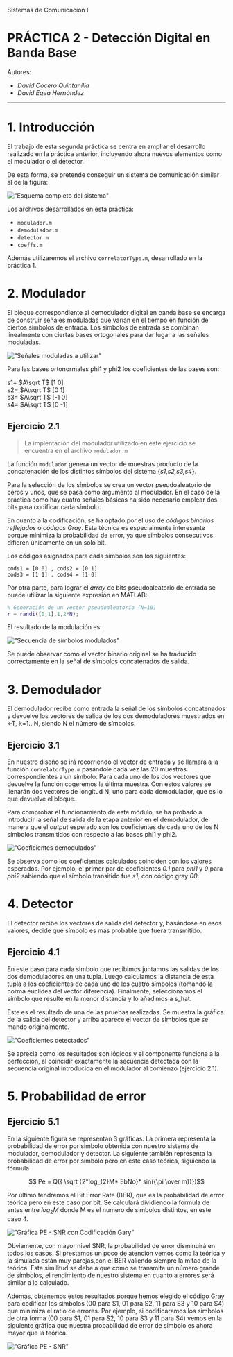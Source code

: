 Sistemas de Comunicación I
# PRÁCTICA 2 - Detección Digital en Banda Base

Autores:
* *David Cocero Quintanilla*  
* *David Egea Hernández*

---

# 1. Introducción

El trabajo de esta segunda práctica se centra en ampliar el desarrollo realizado en la práctica anterior, incluyendo ahora nuevos elementos como el modulador o el detector. 

De esta forma, se pretende conseguir un sistema de comunicación similar al de la figura:

!["Esquema completo del sistema"](Practica2/../images/1_esquema.png)

Los archivos desarrollados en esta práctica:
- `modulador.m`
- `demodulador.m`
- `detector.m`
- `coeffs.m`

Además utilizaremos el archivo `correlatorType.m`, desarrollado en la práctica 1.

# 2. Modulador

El bloque correspondiente al demodulador digital en banda base se encarga de construir señales moduladas que varían en el tiempo en función de ciertos símbolos de entrada. Los símbolos de entrada se combinan linealmente con ciertas bases ortogonales para dar lugar a las señales moduladas.

!["Señales moduladas a utilizar"](Practica2/../images/2_signals.png)

Para las bases ortonormales phi1 y phi2 los coeficientes de las bases son: 

s1= $A\sqrt T$ [1 0]       
s2= $A\sqrt T$ [0 1]  
s3= $A\sqrt T$ [-1 0]  
s4= $A\sqrt T$ [0 -1]  

## Ejercicio 2.1

> La implentación del modulador utilizado en este ejercicio se encuentra en el archivo `modulador.m`  

La función `modulador` genera un vector de muestras producto de la concatenación de los distintos símbolos del sistema {*s1,s2,s3,s4*}.

Para la selección de los símbolos se crea un vector pseudoaleatorio de ceros y unos, que se pasa como argumento al modulador. En el caso de la práctica como hay cuatro señales básicas ha sido necesario emplear dos bits para codificar cada símbolo. 

En cuanto a la codificación, se ha optado por el uso de *códigos binarios reflejados* o *códigos Gray*. Esta técnica es especialmente interesante porque minimiza la probabilidad de error, ya que símbolos consecutivos difieren únicamente en un solo bit. 

Los códigos asignados para cada símbolos son los siguientes:

    cods1 = [0 0] , cods2 = [0 1]  
    cods3 = [1 1] , cods4 = [1 0]

Por otra parte, para lograr el *array* de bits pseudoaleatorio de entrada se puede utilizar la siguiente expresión en MATLAB:

```MATLAB
% Generación de un vector pseudoaleatorio (N=10)
r = randi([0,1],1,2*N); 
```
El resultado de la modulación es:

!["Secuencia de símbolos modulados"](Practica2/../images/2_1_simbolos_modulados.png "Secuencia de símbolos modulados")

Se puede observar como el vector binario original se ha traducido correctamente en la señal de símbolos concatenados de salida. 

# 3. Demodulador

El demodulador recibe como entrada la señal de los símbolos concatenados y devuelve los vectores de salida de los dos demoduladores muestrados en k·T, k=1...N, siendo N el número de símbolos.

## Ejercicio 3.1

En nuestro diseño se irá recorriendo el vector de entrada y se llamará a la función `correlatorType.m` pasándole cada vez las 20 muestras correspondientes a un símbolo. Para cada uno de los dos vectores que devuelve la función cogeremos la última muestra. Con estos valores se llenarán dos vectores de longitud N, uno para cada demodulador, que es lo que devuelve el bloque.

Para comprobar el funcionamiento de este módulo, se ha probado a introducir la señal de salida de la etapa anterior en el demodulador, de manera que el *output* esperado son los coeficientes de cada uno de los N símbolos transmitidos con respecto a las bases phi1 y phi2. 

!["Coeficientes demodulados"](Practica2/../images/3_1_coeficientes_demodulados.png)

Se observa como los coeficientes calculados coinciden con los valores esperados. Por  ejemplo, el primer par de coeficientes *0.1* para *phi1* y *0* para *phi2* sabiendo que el símbolo transitido fue *s1*, con código gray *00*.

# 4. Detector

El detector recibe los vectores de salida del detector y, basándose en esos valores, decide qué símbolo es más probable que fuera transmitido.

## Ejercicio 4.1
 
En este caso para cada simbolo que recibimos juntamos las salidas de los dos demoduladores en una tupla. Luego calculamos la distancia de esta tupla a los coeficientes de cada uno de los cuatro símbolos  (tomando la norma euclidea del vector diferencia). Finalmente, seleccionamos el símbolo que resulte en la menor distancia y lo añadimos a s_hat.

Este es el resultado de una de las pruebas realizadas. Se muestra la gráfica de la salida del detector y arriba aparece el vector de simbolos que se mando originalmente.

!["Coeficientes detectados"](Practica2/../images/4_1_coeficientes_detectados.png)

Se aprecia como los resultados son lógicos y el componente funciona a la perfección, al coincidir exactamente la secuencia detectada con la secuencia original introducida en el modulador al comienzo (ejercicio 2.1). 

# 5. Probabilidad de error

## Ejercicio 5.1

En la siguiente figura se representan 3 gráficas. La primera representa la probabilidad de error por simbolo obtenida con nuestro sistema de modulador, demodulador y detector. La siguiente también representa la probabilidad de error por simbolo pero en este caso teórica, siguiendo la fórmula

 $$ Pe = Q({ \sqrt {2*log_{2}M* EbNo}* sin({\pi \over m})})$$

 Por último tendremos el Bit Error Rate (BER), que es la probabilidad de error teórica pero en este caso por bit. Se calculará dividiendo la formula de antes entre $log_{2}M$ donde M es el numero de simbolos distintos, en este caso 4.

!["Gráfica PE - SNR con Codificación Gary"](Practica2/../images/5_1_gray_pe_snr.png)

Obviamente, con mayor nivel SNR, la probabilidad de error disminuirá en todos los casos. Si prestamos un poco de atención vemos como la teórica y la simulada están muy parejas,con el BER valiendo siempre la mitad de la teórica. Esta similitud se debe a que como se transmite un número grande de símbolos, el rendimiento de nuestro sistema en cuanto a errores será similar a lo calculado. 

Además, obtenemos estos resultados porque hemos elegido el código Gray para codificar los simbolos (00 para S1, 01 para S2, 11 para S3 y 10 para S4) que minimiza el ratio de errores. Por ejemplo, si codificaramos los símbolos de otra forma (00 para S1, 01 para S2, 10 para S3 y 11 para S4) vemos en la siguiente gráfica que nuestra probabilidad de error de simbolo es ahora mayor que la teórica.

!["Gráfica PE - SNR"](Practica2/../images/5_1_pe_snr.png)